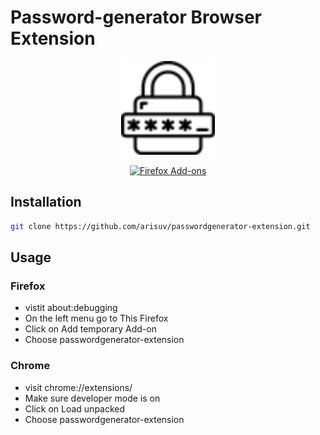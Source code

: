 # Password-generator Browser Extension

<p align="center">
  <img src="assets/icon/icon-96.png" width="150" title="Logo">
</p>

<div align="center">
 <a href="https://addons.mozilla.org/en-US/firefox/addon/password-generator-opensource/"> <img src="https://img.shields.io/badge/Firefox-FF7139?logo=firefox&logoColor=fff&style=flat-square)" alt="Firefox Add-ons"> </a>
</div>


## Installation

```bash
git clone https://github.com/arisuv/passwordgenerator-extension.git
```

## Usage
### Firefox
- vistit about:debugging
- On the left menu go to This Firefox
- Click on Add temporary Add-on
- Choose passwordgenerator-extension

### Chrome
- visit chrome://extensions/
- Make sure developer mode is on
- Click on Load unpacked
- Choose passwordgenerator-extension
